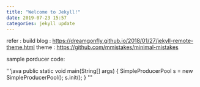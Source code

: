 ```yaml
---
title: "Welcome to Jekyll!"
date: 2019-07-23 15:57
categories: jekyll update
---
```


refer : 
build blog : https://dreamgonfly.github.io/2018/01/27/jekyll-remote-theme.html
theme : https://github.com/mmistakes/minimal-mistakes

sample porducer code:

'''java
	public static void main(String[] args) {
		SimpleProducerPool s = new SimpleProducerPool();
		s.init();
	}
'''
